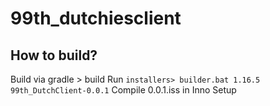 # 99th_dutchiesclient

## How to build?
Build via gradle > build
Run `installers> builder.bat 1.16.5 99th_DutchClient-0.0.1`
Compile 0.0.1.iss in Inno Setup
